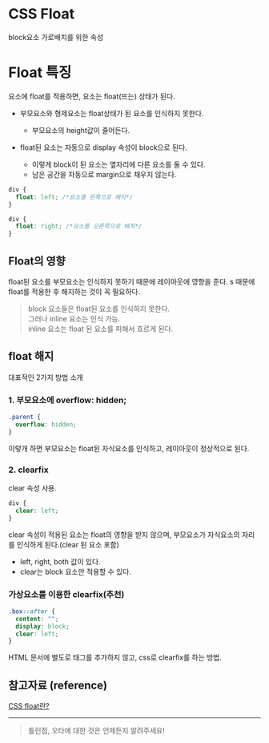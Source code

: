 # CSS Float

block요소 가로배치를 위한 속성

# Float 특징

요소에 float를 적용하면, 요소는 float(뜨는) 상태가 된다.

- 부모요소와 형제요소는 float상태가 된 요소를 인식하지 못한다.

  - 부모요소의 height값이 줄어든다.

- float된 요소는 자동으로 display 속성이 block으로 된다.

  - 이렇게 block이 된 요소는 옆자리에 다른 요소를 둘 수 있다.
  - 남은 공간을 자동으로 margin으로 채우지 않는다.

```css
div {
  float: left; /*요소를 왼쪽으로 배치*/
}

div {
  float: right; /*요소를 오른쪽으로 배치*/
}
```

## Float의 영향

float된 요소를 부모요소는 인식하지 못하기 때문에 레이아웃에 영향을 준다. s
때문에 float를 적용한 후 해지하는 것이 꼭 필요하다.

> block 요소들은 float된 요소를 인식하지 못한다.  
> 그러나 inline 요소는 인식 가능.  
> inline 요소는 float 된 요소를 피해서 흐르게 된다.

## float 해지

대표적인 2가지 방법 소개

### 1. 부모요소에 overflow: hidden;

```css
.parent {
  overflow: hidden;
}
```

이렇개 하면 부모요소는 float된 자식요소를 인식하고, 레이아웃이 정상적으로 된다.

### 2. clearfix

clear 속성 사용.

```css
div {
  clear: left;
}
```

clear 속성이 적용된 요소는 float의 영향을 받지 않으며, 부모요소가 자식요소의 자리를 인식하게 된다.(clear 된 요소 포함)

- left, right, both 값이 있다.
- clear는 block 요소만 적용할 수 있다.

### 가상요소를 이용한 clearfix(추천)

```css
.box::after {
  content: "";
  display: block;
  clear: left;
}
```

HTML 문서에 별도로 태그를 추가하지 않고, css로 clearfix를 하는 방법.

## 참고자료 (reference)

[CSS float란?](https://velog.io/@shin6403/CSS-float%EB%9E%80)

---

> 틀린점, 오타에 대한 것은 언제든지 알려주세요!
